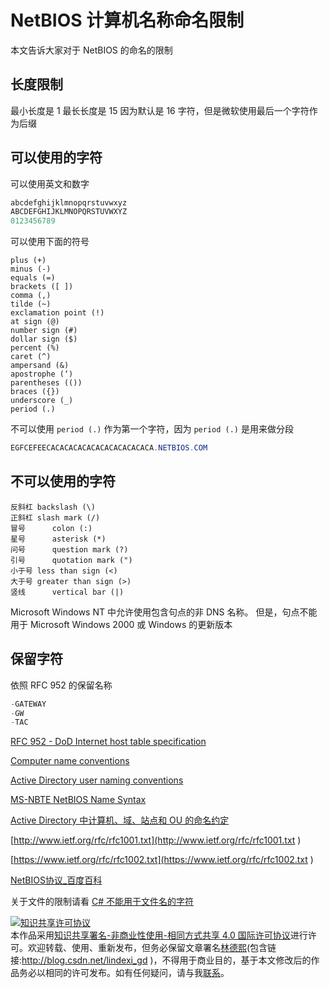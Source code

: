 # NetBIOS 计算机名称命名限制

本文告诉大家对于 NetBIOS 的命名的限制

<!--more-->
<!-- CreateTime:2019/7/29 9:59:17 -->


## 长度限制

最小长度是 1 最长长度是 15 因为默认是 16 字符，但是微软使用最后一个字符作为后缀

## 可以使用的字符

可以使用英文和数字 

```csharp
abcdefghijklmnopqrstuvwxyz
ABCDEFGHIJKLMNOPQRSTUVWXYZ
0123456789
```

可以使用下面的符号

```
plus (+)
minus (-)
equals (=)
brackets ([ ])
comma (,)
tilde (~)
exclamation point (!)
at sign (@)
number sign (#)
dollar sign ($)
percent (%)
caret (^)
ampersand (&)
apostrophe (‘)
parentheses (())
braces ({})
underscore (_)
period (.)
```

不可以使用 `period (.)` 作为第一个字符，因为 `period (.)` 是用来做分段

```csharp
EGFCEFEECACACACACACACACACACACACA.NETBIOS.COM
```

## 不可以使用的字符

```
反斜杠	backslash (\)
正斜杠	slash mark (/)
冒号		colon (:)
星号		asterisk (*)
问号		question mark (?)
引号		quotation mark (")
小于号	less than sign (<) 
大于号	greater than sign (>)
竖线		vertical bar (|)
```

Microsoft Windows NT 中允许使用包含句点的非 DNS 名称。 但是，句点不能用于 Microsoft Windows 2000 或 Windows 的更新版本

## 保留字符

依照 RFC 952 的保留名称

```csharp
-GATEWAY
-GW
-TAC
```

[RFC 952 - DoD Internet host table specification](https://tools.ietf.org/html/rfc952 )

[Computer name conventions](http://ivan.dretvic.com/2012/10/computer-name-conventions/ )

[Active Directory user naming conventions](https://activedirectorypro.com/active-directory-user-naming-convention/ )

[MS-NBTE NetBIOS Name Syntax](https://msdn.microsoft.com/en-us/library/dd891456.aspx )

[Active Directory 中计算机、域、站点和 OU 的命名约定](https://support.microsoft.com/zh-cn/help/909264/naming-conventions-in-active-directory-for-computers-domains-sites-and )

[http://www.ietf.org/rfc/rfc1001.txt](http://www.ietf.org/rfc/rfc1001.txt )

[https://www.ietf.org/rfc/rfc1002.txt](https://www.ietf.org/rfc/rfc1002.txt )

[NetBIOS协议_百度百科](https://baike.baidu.com/item/NetBIOS%E5%8D%8F%E8%AE%AE )

关于文件的限制请看 [C# 不能用于文件名的字符](https://lindexi.gitee.io/post/C-%E4%B8%8D%E8%83%BD%E7%94%A8%E4%BA%8E%E6%96%87%E4%BB%B6%E5%90%8D%E7%9A%84%E5%AD%97%E7%AC%A6.html )

<a rel="license" href="http://creativecommons.org/licenses/by-nc-sa/4.0/"><img alt="知识共享许可协议" style="border-width:0" src="https://licensebuttons.net/l/by-nc-sa/4.0/88x31.png" /></a><br />本作品采用<a rel="license" href="http://creativecommons.org/licenses/by-nc-sa/4.0/">知识共享署名-非商业性使用-相同方式共享 4.0 国际许可协议</a>进行许可。欢迎转载、使用、重新发布，但务必保留文章署名[林德熙](http://blog.csdn.net/lindexi_gd)(包含链接:http://blog.csdn.net/lindexi_gd )，不得用于商业目的，基于本文修改后的作品务必以相同的许可发布。如有任何疑问，请与我[联系](mailto:lindexi_gd@163.com)。
